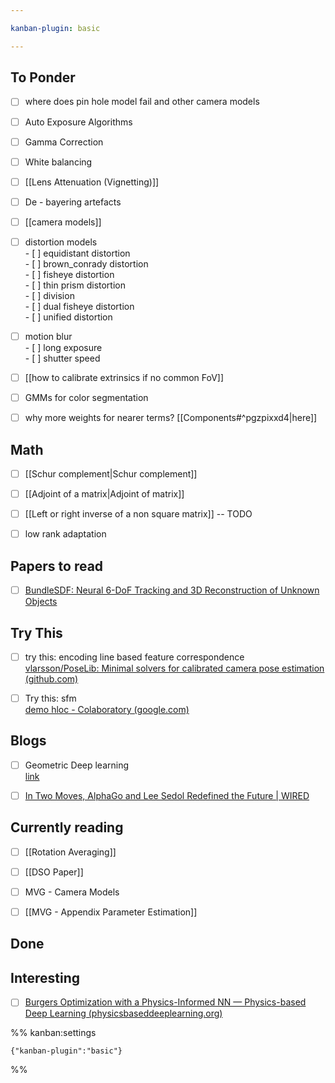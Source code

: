```yaml
---

kanban-plugin: basic

---
```


## To Ponder

- [ ] where does pin hole model fail and other camera models
- [ ] Auto Exposure Algorithms
- [ ] Gamma Correction
- [ ] White balancing
- [ ] [[Lens Attenuation (Vignetting)]]
- [ ] De - bayering artefacts
- [ ] [[camera models]]
- [ ] distortion models<br>- [ ] equidistant distortion<br>- [ ] brown_conrady distortion<br>- [ ] fisheye distortion<br>- [ ] thin prism distortion<br>- [ ] division <br>- [ ] dual fisheye distortion<br>- [ ] unified distortion
- [ ] motion blur<br>- [ ] long exposure <br>- [ ] shutter speed
- [ ] [[how to calibrate extrinsics if no common FoV]]
- [ ] GMMs for color segmentation
- [ ] why more weights for nearer terms? [[Components#^pgzpixxd4|here]]


## Math

- [ ] [[Schur complement|Schur complement]]
- [ ] [[Adjoint of a matrix|Adjoint of matrix]]
- [ ] [[Left or right inverse of a non square matrix]] -- TODO
- [ ] low rank adaptation


## Papers to read

- [ ] [BundleSDF: Neural 6-DoF Tracking and 3D Reconstruction of Unknown Objects](https://bundlesdf.github.io/)


## Try This

- [ ] try this: encoding line based feature correspondence<br>[vlarsson/PoseLib: Minimal solvers for calibrated camera pose estimation (github.com)](https://github.com/vlarsson/PoseLib)
- [ ] Try this: sfm<br>[demo hloc - Colaboratory (google.com)](https://colab.research.google.com/drive/1MrVs9b8aQYODtOGkoaGNF9Nji3sbCNMQ#scrollTo=71ab5306)


## Blogs

- [ ] Geometric Deep learning<br>[link](https://www.dropbox.com/s/x2c12674uwdxft0/Alexa%20Discord%202023.pdf?dl=0)
- [ ] [In Two Moves, AlphaGo and Lee Sedol Redefined the Future | WIRED](https://www.wired.com/2016/03/two-moves-alphago-lee-sedol-redefined-future/)


## Currently reading

- [ ] [[Rotation Averaging]]
- [ ] [[DSO Paper]]
- [ ] MVG - Camera Models
- [ ] [[MVG - Appendix Parameter Estimation]]


## Done



## Interesting

- [ ] [Burgers Optimization with a Physics-Informed NN — Physics-based Deep Learning (physicsbaseddeeplearning.org)](https://physicsbaseddeeplearning.org/physicalloss-code.html)




%% kanban:settings
```
{"kanban-plugin":"basic"}
```
%%